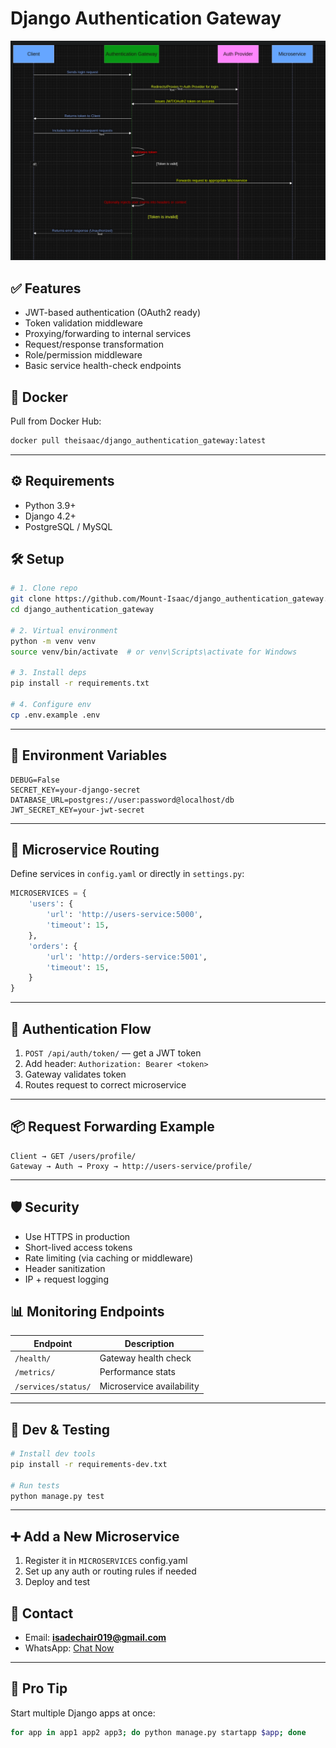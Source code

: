# Django Authentication Gateway

![Project Flow Chart](./images/project_flowchart.png)

## ✅ Features

- JWT-based authentication (OAuth2 ready)
- Token validation middleware
- Proxying/forwarding to internal services
- Request/response transformation
- Role/permission middleware
- Basic service health-check endpoints



## 🐳 Docker

Pull from Docker Hub:

```bash
docker pull theisaac/django_authentication_gateway:latest
```

---

## ⚙️ Requirements

- Python 3.9+
- Django 4.2+
- PostgreSQL / MySQL 


## 🛠️ Setup

```bash
# 1. Clone repo
git clone https://github.com/Mount-Isaac/django_authentication_gateway.git
cd django_authentication_gateway

# 2. Virtual environment
python -m venv venv
source venv/bin/activate  # or venv\Scripts\activate for Windows

# 3. Install deps
pip install -r requirements.txt

# 4. Configure env
cp .env.example .env
```

---

## 🔐 Environment Variables

```env
DEBUG=False
SECRET_KEY=your-django-secret
DATABASE_URL=postgres://user:password@localhost/db
JWT_SECRET_KEY=your-jwt-secret
```

---

## 🧭 Microservice Routing

Define services in `config.yaml` or directly in `settings.py`:

```python
MICROSERVICES = {
    'users': {
        'url': 'http://users-service:5000',
        'timeout': 15,
    },
    'orders': {
        'url': 'http://orders-service:5001',
        'timeout': 15,
    }
}
```

---

## 🔁 Authentication Flow

1. `POST /api/auth/token/` — get a JWT token
2. Add header: `Authorization: Bearer <token>`
3. Gateway validates token
4. Routes request to correct microservice

---

## 📦 Request Forwarding Example

```http
Client → GET /users/profile/
Gateway → Auth → Proxy → http://users-service/profile/
```

---

## 🛡️ Security

- Use HTTPS in production
- Short-lived access tokens
- Rate limiting (via caching or middleware)
- Header sanitization
- IP + request logging


## 📊 Monitoring Endpoints

| Endpoint | Description |
|----------|-------------|
| `/health/` | Gateway health check |
| `/metrics/` | Performance stats |
| `/services/status/` | Microservice availability |

---

## 🧪 Dev & Testing

```bash
# Install dev tools
pip install -r requirements-dev.txt

# Run tests
python manage.py test
```

---

## ➕ Add a New Microservice

1. Register it in `MICROSERVICES` config.yaml
2. Set up any auth or routing rules if needed
3. Deploy and test



## 🙋 Contact

- Email: **isadechair019@gmail.com**
- WhatsApp: [Chat Now](https://api.whatsapp.com/send/?phone=254759856000)

---

## 🧠 Pro Tip

Start multiple Django apps at once:

```bash
for app in app1 app2 app3; do python manage.py startapp $app; done
```
